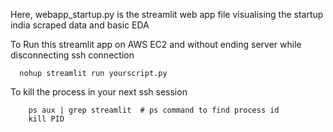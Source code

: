 Here, webapp_startup.py is the streamlit web app file visualising the startup india scraped data and basic EDA

To Run this streamlit app on AWS EC2 and without ending server while disconnecting ssh connection
```
  nohup streamlit run yourscript.py
```
To kill the process in your next ssh session
```
    ps aux | grep streamlit  # ps command to find process id
    kill PID
```
    
